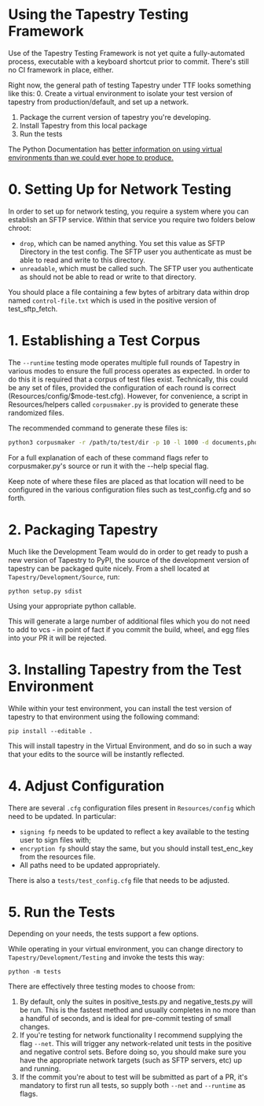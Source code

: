 # Using the Tapestry Testing Framework

Use of the Tapestry Testing Framework is not yet quite a fully-automated process, executable with a keyboard shortcut prior to commit. There's still no CI framework in place, either.

Right now, the general path of testing Tapestry under TTF looks something like this:
0. Create a virtual environment to isolate your test version of tapestry from production/default, and set up a network.
1. Package the current version of tapestry you're developing.
2. Install Tapestry from this local package
3. Run the tests

The Python Documentation has [better information on using virtual environments than we could ever hope to produce.](https://docs.python.org/3/tutorial/venv.html)

# 0. Setting Up for Network Testing
In order to set up for network testing, you require a system where you can establish an SFTP service. Within that service you require two folders below chroot:

- `drop`, which can be named anything. You set this value as SFTP Directory in the test config. The SFTP user you authenticate as must be able to read and write to this directory.
- `unreadable`, which must be called such. The SFTP user you authenticate as should not be able to read or write to that directory.

You should place a file containing a few bytes of arbitrary data within drop named `control-file.txt` which is used in the positive version of test_sftp_fetch.

# 1. Establishing a Test Corpus
The `--runtime` testing mode operates multiple full rounds of Tapestry in various modes to ensure the full process operates as expected. In order to do this it is required that a corpus of test files exist. Technically, this could be any set of files, provided the configuration of each round is correct (Resources/config/$mode-test.cfg). However, for convenience, a script in Resources/helpers called `corpusmaker.py` is provided to generate these randomized files.

The recommended command to generate these files is:
```bash
python3 corpusmaker -r /path/to/test/dir -p 10 -l 1000 -d documents,photos,videos,music
```

For a full explanation of each of these command flags refer to corpusmaker.py's source or run it with the --help special flag.

Keep note of where these files are placed as that location will need to be configured in the various configuration files such as test_config.cfg and so forth.

# 2. Packaging Tapestry
Much like the Development Team would do in order to get ready to push a new version of Tapestry to PyPI, the source of the development version of tapestry can be packaged quite nicely. From a shell located at `Tapestry/Development/Source`, run:

```commandline
python setup.py sdist
```

Using your appropriate python callable.

This will generate a large number of additional files which you do not need to add to vcs - in point of fact if you commit the build, wheel, and egg files into your PR it will be rejected.

# 3. Installing Tapestry from the Test Environment
While within your test environment, you can install the test version of tapestry to that environment using the following command:

```commandline
pip install --editable .
```

This will install tapestry in the Virtual Environment, and do so in such a way that your edits to the source will be instantly reflected.

# 4. Adjust Configuration
There are several `.cfg` configuration files present in `Resources/config` which need to be updated. In particular:
- `signing fp` needs to be updated to reflect a key available to the testing user to sign files with;
- `encryption fp` should stay the same, but you should install test_enc_key from the resources file.
- All paths need to be updated appropriately.

There is also a `tests/test_config.cfg` file that needs to be adjusted.

# 5. Run the Tests
Depending on your needs, the tests support a few options.

While operating in your virtual environment, you can change directory to `Tapestry/Development/Testing` and invoke the tests this way:

```commandline
python -m tests
```

There are effectively three testing modes to choose from:
1. By default, only the suites in positive_tests.py and negative_tests.py will be run. This is the fastest method and usually completes in no more than a handful of seconds, and is ideal for pre-commit testing of small changes.
2. If you're testing for network functionality I recommend supplying the flag `--net`. This will trigger any network-related unit tests in the positive and negative control sets. Before doing so, you should make sure you have the appropriate network targets (such as SFTP servers, etc) up and running.
3. If the commit you're about to test will be submitted as part of a PR, it's mandatory to first run all tests, so supply both `--net` and `--runtime` as flags.